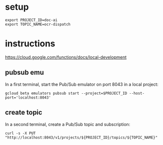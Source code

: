 # setup

```
export PROJECT_ID=doc-ai
export TOPIC_NAME=ocr-dispatch
```

# instructions

https://cloud.google.com/functions/docs/local-development

## pubsub emu

In a first terminal, start the Pub/Sub emulator on port 8043 in a local project:

```
gcloud beta emulators pubsub start --project=$PROJECT_ID --host-port='localhost:8043'
```

## create topic

In a second terminal, create a Pub/Sub topic and subscription:

```
curl -s -X PUT "http://localhost:8043/v1/projects/${PROJECT_ID}/topics/${TOPIC_NAME}"
```
